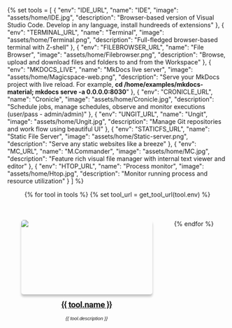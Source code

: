 <style>
/* These styles apply only to this page! */
  .md-content__button {
    display: none;
  }
  .md-sidebar--secondary{
    display: none !important;
  }
  .md-typeset h1 {
      line-height: 0;
      margin: 0;
      margin-left: -9999px;
  }
  .quickstart-wrapper {
    min-width: 300px;
    display: flex;
    flex-wrap: wrap;
    justify-content: center;
    padding-left: -50px;
    column-gap: 50px;
    row-gap: 50px;
  }
  .quickstart-wrapper > div {
    flex: 300px;
    max-width: 300px;
  }
  .tool-img{
    box-shadow: rgba(0, 0, 0, 0.24) 0px 5px 5px;
    border-radius: 5px;
    min-width: 300px;
    max-width: 300px;
    max-height: 170px;
    min-height: 170px;
  }
  .tool-caption{
    font-family:  Roboto, Helvetica, sans-serif;
    text-align: center;
    margin-top: 10px;
    font-size:  1.2rem;
    font-weight: bold;

    /* font-size: 1.25em;
    font-weight: 400; */
    letter-spacing: -.02em;
    line-height: 1.5;
  }
  .tool-description{
    font-family:  Helvetica, sans-serif;
    text-align: center;
    margin-top: 10px;
    font-size:  0.7rem;
    font-style: oblique;
    /* font-weight: bold; */
  }
</style>


{% 
    set tools = [
        {
            "env": "IDE_URL",
            "name": "IDE",
            "image": "assets/home/IDE.jpg",
            "description": "Browser-based version of Visual Studio Code. Develop in any language, install hundreeds of extensions"
        },
        {
            "env": "TERMINAL_URL",
            "name": "Terminal",
            "image": "assets/home/Terminal.png",
            "description": "Full-fledged browser-based terminal with Z-shell"
        },
        {
            "env": "FILEBROWSER_URL",
            "name": "File Browser",
            "image": "assets/home/Filebrowser.png",
            "description": "Browse, upload and download files and folders to and from the Workspace"
        },
        {
            "env": "MKDOCS_LIVE",
            "name": "MkDocs live server",
            "image": "assets/home/Magicspace-web.png",
            "description": "Serve your MkDocs project with live reload. For example, <b>cd /home/examples/mkdocs-material; mkdocs serve -a 0.0.0.0:8030</b>"
        },
        {
            "env": "CRONICLE_URL",
            "name": "Cronicle",
            "image": "assets/home/Cronicle.jpg",
            "description": "Schedule jobs, manage schedules, observe and monitor executions (user/pass - admin/admin)"
        },
        {
            "env": "UNGIT_URL",
            "name": "Ungit",
            "image": "assets/home/Ungit.jpg",
            "description": "Manage Git repositories and work flow using beautiful UI"
        },
        {
            "env": "STATICFS_URL",
            "name": "Static File Server",
            "image": "assets/home/Static-server.png",
            "description": "Serve any static websites like a breeze"
        },
        {
            "env": "MC_URL",
            "name": "M.Commander",
            "image": "assets/home/MC.jpg",
            "description": "Feature rich visual file manager with internal text viewer and editor" 
        },
        {
            "env": "HTOP_URL",
            "name": "Process monitor",
            "image": "assets/home/Htop.jpg",
            "description": "Monitor running process and resource utilization"
        }
        ] 
%}


<div class="quickstart-wrapper">
  {% for tool in tools %}
    {% set tool_url = get_tool_url(tool.env) %}
    <div>
        <a href="{{ tool_url }}" target="_blank" rel="noopener noreferrer">
            <img src="{{ tool.image }}" class="tool-img"/>
        </a>
        <a href="{{ tool_url }}">
            <div class="tool-caption">{{ tool.name }}</div>
        </a>
        <div class="tool-description">{{ tool.description }}</div>
    </div>
  {% endfor %}
</div>






